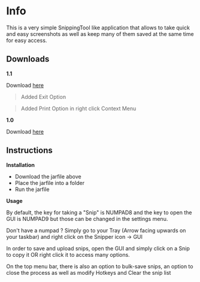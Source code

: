 # Info
This is a very simple SnippingTool like application that allows to take quick and easy screenshots as well as keep many of them saved at the same time for easy access.

## Downloads

**1.1**

Download [here](https://github.com/RedstoneTek/Snipper/blob/master/releases/Snipper_1.1.jar?raw=true)

> Added Exit Option

> Added Print Option in right click Context Menu

**1.0**

Download [here](https://github.com/RedstoneTek/Snipper/blob/master/releases/Snipper_1.0.jar?raw=true)

## Instructions

**Installation**

- Download the jarfile above
- Place the jarfile into a folder
- Run the jarfile

**Usage**

By default, the key for taking a "Snip" is NUMPAD8 and the key to open the GUI is NUMPAD9 but those can be changed in the settings menu.

Don't have a numpad ? Simply go to your Tray (Arrow facing upwards on your taskbar) and right click on the Snipper icon -> GUI

In order to save and upload snips, open the GUI and simply click on a Snip to copy it OR right click it to access many options.

On the top menu bar, there is also an option to bulk-save snips, an option to close the process as well as modify Hotkeys and Clear the snip list